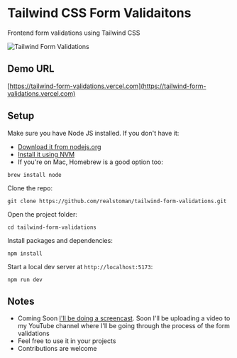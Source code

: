 # Tailwind CSS Form Validaitons

Frontend form validations using Tailwind CSS

![Tailwind Form Validations](https://user-images.githubusercontent.com/16396664/219057785-d2564d78-1320-4394-99e8-6b8863f2918d.png)

## Demo URL

[https://tailwind-form-validations.vercel.com](https://tailwind-form-validations.vercel.com)

## Setup

Make sure you have Node JS installed. If you don't have it:

-   [Download it from nodejs.org](https://nodejs.org)
-   [Install it using NVM ](https://github.com/nvm-sh/nvm)
-   If you're on Mac, Homebrew is a good option too:

```
brew install node
```

Clone the repo:

```
git clone https://github.com/realstoman/tailwind-form-validations.git
```

Open the project folder:

```
cd tailwind-form-validations
```

Install packages and dependencies:

```
npm install
```

Start a local dev server at `http://localhost:5173`:

```
npm run dev
```

## Notes

-   Coming Soon [I'll be doing a screencast](https://www.youtube.com/c/realstoman). Soon I'll be uploading a video to my YouTube channel where I'll be going through the process of the form validations
-   Feel free to use it in your projects
-   Contributions are welcome
